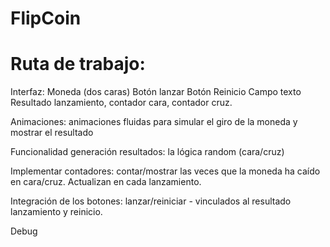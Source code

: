 # FlipCoin

# Ruta de trabajo: 

Interfaz: Moneda (dos caras) Botón lanzar Botón Reinicio Campo texto Resultado lanzamiento, contador cara, contador cruz. 

Animaciones: animaciones fluidas para simular el giro de la moneda y mostrar el resultado

Funcionalidad generación resultados: la lógica random (cara/cruz) 

Implementar contadores: contar/mostrar las veces que la moneda ha caído en cara/cruz. Actualizan en cada lanzamiento.

Integración de los botones: lanzar/reiniciar - vinculados al resultado lanzamiento y reinicio. 

Debug